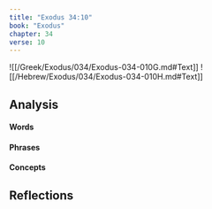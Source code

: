 ```yaml
---
title: "Exodus 34:10"
book: "Exodus"
chapter: 34
verse: 10
---
```

![[/Greek/Exodus/034/Exodus-034-010G.md#Text]]
![[/Hebrew/Exodus/034/Exodus-034-010H.md#Text]]

## Analysis

#### Words

#### Phrases

#### Concepts

## Reflections
